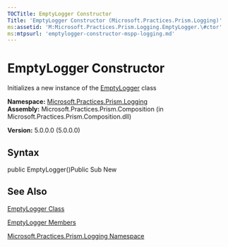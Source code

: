 ```yaml
---
TOCTitle: EmptyLogger Constructor
Title: 'EmptyLogger Constructor (Microsoft.Practices.Prism.Logging)'
ms:assetid: 'M:Microsoft.Practices.Prism.Logging.EmptyLogger.\#ctor'
ms:mtpsurl: 'emptylogger-constructor-mspp-logging.md'
---
```


# EmptyLogger Constructor

Initializes a new instance of the [EmptyLogger](https://msdn.microsoft.com/library/microsoft.practices.prism.logging.emptylogger) class

**Namespace:** [Microsoft.Practices.Prism.Logging](https://msdn.microsoft.com/library/microsoft.practices.prism.logging)
**Assembly:** Microsoft.Practices.Prism.Composition (in Microsoft.Practices.Prism.Composition.dll)

**Version:** 5.0.0.0 (5.0.0.0)

## Syntax
public EmptyLogger()Public Sub New

## See Also
[EmptyLogger Class](https://msdn.microsoft.com/library/microsoft.practices.prism.logging.emptylogger)

[EmptyLogger Members](https://msdn.microsoft.com/allmembers.t:microsoft.practices.prism.logging.emptylogger)

[Microsoft.Practices.Prism.Logging Namespace](https://msdn.microsoft.com/library/microsoft.practices.prism.logging)
